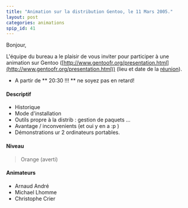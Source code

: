 ```yaml
---
title: "Animation sur la distribution Gentoo, le 11 Mars 2005."
layout: post
categories: animations
spip_id: 41
---
```

Bonjour,


L'équipe du bureau a le plaisir de vous inviter pour participer à une animation sur Gentoo ([http://www.gentoofr.org/presentation.html](http://www.gentoofr.org/presentation.html)) (lieu et date de la [réunion](/association/les-reunions-du-plug/)).

- A partir de ** 20:30 !!! ** ne soyez pas en retard!



#### Descriptif ####

* Historique
* Mode d'installation
* Outils propre à la distrib : gestion de paquets …
* Avantage / inconvenients (et oui y en a :p )
* Démonstrations ur 2 ordinateurs portables.



#### Niveau ####
> Orange (averti)


#### Animateurs ####

* Arnaud André
* Michael Lhomme
* Christophe Crier